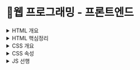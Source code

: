 # 📝웹 프로그래밍 - 프론트엔드

<details>
  
<summary> HTML 개요 </summary>
<div markdown="1">
  
----------
    
</div>
</details>

<details>
<summary> HTML 핵심정리 </summary>
<div markdown="1">
  
----------
    
</div>
</details>

<details>
<summary> CSS 개요 </summary>
<div markdown="1">
  
----------
    
</div>
</details>

<details>
<summary> CSS 속성 </summary>
<div markdown="1">
  
----------
    
</div>
</details>

<details>
<summary> JS 선행 </summary>
<div markdown="1">
  
## 표기법
###
###  ▪ dash - case(kebab-case)  
  : '-'를 사용해 컴퓨터는 하나로 인식하는 단어를 사람이 보기에 여러 단어로 읽을 수 있게 구분
###  ▪ snake_case              
  : '_'를 사용해 인식할 수 있는 여러 단어를 하나로 묶는다.
###  ▪ camelCase            
   : 낙타 표기법이라고도 하고 대문자로 여러 단어를 하나의 단어로 컴퓨터에게 인식 시켜줄 때 사용
###  ▪ ParcelCase          
   : camelCase와 비슷하지만 처음 오는 문자가 대문자로 사용한다.
###  ▪ Zero-based Numbering
   : 특수한 경우를 제외하고 0부터 숫자를 시작한다.
## 주석
  - //한 줄 메모
  - /*한 줄 메모*/
  - /**
      *여러 줄 메모
      */ (ctrl +'/')
  
## 데이터 종류(자료형)
  ###
  - String (문자 데이터) : 따옴표를 사용한다.
 ``` JAVA
  let myNmae = "mindong";
  let email = 'dullini0205@gmail.com';
  let hello = 'Hello${myName}?!'
  
  console.log(myNmae); // mindong
  console.log(email);  // dullini0205@gmail.com
  console.log(hello);  // Hello  mindong?!
 ```
  - Number (숫자 데이터) : 정수 및 부동 소수점 숫자를 나타냅니다.
 ``` JAVA
  let num = 123;
  let opaciy = 1.57;
  
  console.log(num); // 123
  console.log(opaciy);  //1.57
 ```
  - Boolean (불린 데이터) : true,false 두 가지 값밖에 없는 논리 데이터입니다.
 ``` JAVA
  let checked = true;
  let isShow = false;
  
  console.log(checked); //true
  console.log(isShow);  //false
 ```
  - Undefined : 값이 할당되지 않은 상태를 나타냅니다.
 ``` JAVA
  let undef; // 값이 없는 상태를 undefined 라는 하나의 데이터로 나타낸다.
  let obj = {abx: 123};
  console.log(undef);   //undefined
  console.log(obj.abx); //123
  console.log(obj.x);   //undefined
 ```
  - Null :  어떤 값이 의도적으로 비어있음을 의미한다.
 ``` JAVA
  let empty = null;
  console.log(empty); // null
 ```
  - Object (객체 데이터) : 여러 데이터를 Key:Value 형태로 저장합니다. {}
 ``` JAVA
  let user = {
    //key: Value,
    name : 'min'
    age : 85,
    isValid: true
  };
  console.log(user.name); // min
  ```
  - Array (배열 데이터) : 여러 데이터를 순차적으로 저장합니다.[]
 ``` JAVA
  let fruits = ['apple','banana','cherry'];
  console.log(fruits[0]); // apple
  ```  
 ## 
  - 변수데이터를 저장하고 참조하는 데이터의 이름
  - let :  값(데이터)의 재할당 가능!
  - const : 값(데이터)의 재할당 불가능!
 ## 예약어 
  - 특별한 의미를 가지고 있어, 변수나 함수 이름등으로 사용할 수 없는 단어
  - Reserved Word
 ``` JAVA
  let this = 'hello'; //SyntaxError
  let if = 123; //SyntaxError
 ```
 ## 함수 
  - 특정 동작을 수행하는 일부 코드의 집합
  - function
``` JAVA 
  function helloF(){ //함수 선언
  //실행 코드
  console.log(1234); //명령이 들어있다
  }
  // 함수 호출
  helloF(); // 1234
```
  ### 
  - 기명(이름이 있는) 함수 :: 함수를 선언한다.
  ``` JAVA 
    function hello(){
      console.log('HEllo~');
    }
  hello();
  ```
  ### 
  - 익명(이름이 없는) 함수 :: 함수를 표현한다.(호출불가-> 데이터나 변수에 활용)
   ``` JAVA 
    let world = function (){
      console.log('MEllo~');
    }
    world();
  ```
</div>
</details>
